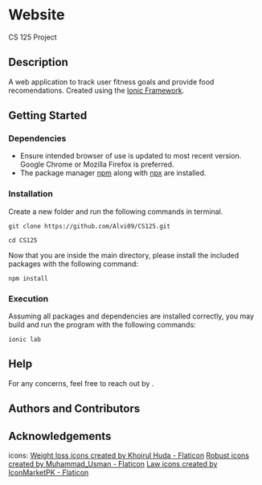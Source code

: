 # Website
CS 125 Project

## Description
A web application to track user fitness goals and provide food recomendations. Created using the [Ionic Framework](https://ionicframework.com/).

## Getting Started
### Dependencies
* Ensure intended browser of use is updated to most recent version. Google Chrome or Mozilla Firefox is preferred.
* The package manager [npm](https://www.npmjs.com/) along with [npx](https://nodejs.dev/learn/the-npx-nodejs-package-runner) are installed.

### Installation
Create a new folder and run the following commands in terminal. <br>
``` 
git clone https://github.com/Alvi09/CS125.git

cd CS125
```

Now that you are inside the main directory, please install the included packages with the following command:
```
npm install
```

### Execution
Assuming all packages and dependencies are installed correctly, you may build and run the program with the following commands: 
```
ionic lab
```

## Help
For any concerns, feel free to reach out by .

## Authors and Contributors


## Acknowledgements
icons: 
<a href="https://www.flaticon.com/free-icons/weight-loss" title="weight loss icons">Weight loss icons created by Khoirul Huda - Flaticon</a>
<a href="https://www.flaticon.com/free-icons/robust" title="robust icons">Robust icons created by Muhammad_Usman - Flaticon</a>
<a href="https://www.flaticon.com/free-icons/law" title="law icons">Law icons created by IconMarketPK - Flaticon</a>
